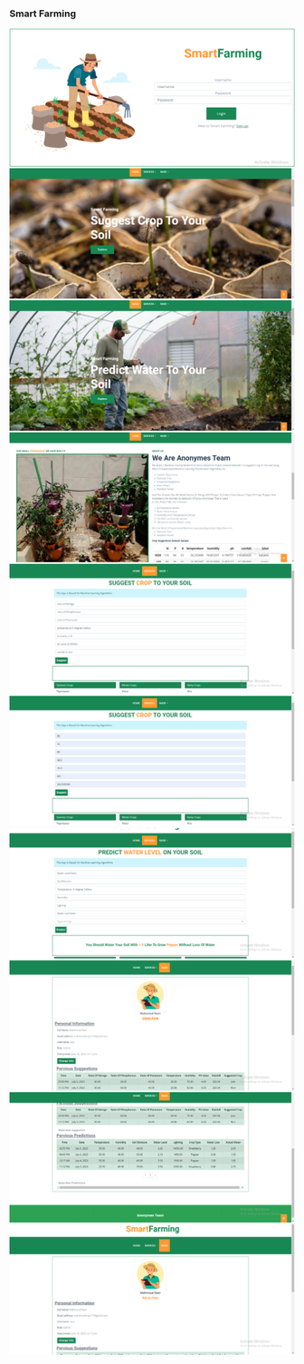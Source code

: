 <h3>Smart Farming </h3>
<img src="tempaltes/1.png">
<img src="tempaltes/2.png">
<img src="tempaltes/3.png">
<img src="tempaltes/4.png">
<img src="tempaltes/5.png">
<img src="tempaltes/6.png">
<img src="tempaltes/8.png">
<img src="tempaltes/9.png">
<img src="tempaltes/10.png">
<img src="tempaltes/11.png">


